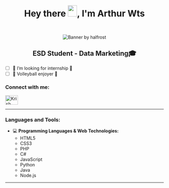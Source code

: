 <h1 align="center"> Hey there <img src="https://github.com/TheDudeThatCode/TheDudeThatCode/blob/master/Assets/Hi.gif" height="36px" width="29px">, I'm Arthur Wts </h1>

<p align="center">
</p>

<br>
  
<p align="center"><img src="https://github.com/halfrost/halfrost/blob/master/icons/header_1.png" alt="Banner by halfrost"></p>

<h2 align="center"> ESD Student - Data Marketing🎓 

</h2>

- [ ] 📢 I’m looking for internship 📢
- [ ] 🏐 Volleyball enjoyer 🏐

### Connect with me:

<a href="https://linkedin.com/in/arthurwatissee" target="blank"><img align="center" src="https://raw.githubusercontent.com/rahuldkjain/github-profile-readme-generator/master/src/images/icons/Social/linked-in-alt.svg" alt="Krish Chopra" height="30" width="40" /></a>
<br/>
***

### Languages and Tools:

- 💻 **Programming Languages & Web Technologies:**
  - HTML5
  - CSS3
  - PHP
  - C#
  - JavaScript
  - Python
  - Java
  - Node.js

<hr>


